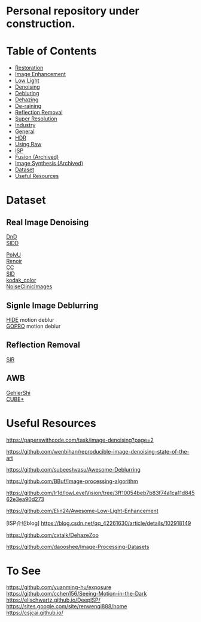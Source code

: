 # Personal repository under construction.

# Table of Contents
- <a href='Restoration.md'> Restoration </a>
- <a href='Enhancement.md'> Image Enhancement </a>
- <a href='LowLight.md'> Low Light </a>
- <a href='Denoising.md'> Denoising </a>
- <a href='Debluring.md'> Debluring </a>
- <a href='Dehazing.md'> Dehazing </a>
- <a href='DeRaining.md'> De-raining </a>
- <a href='ReflectionRemoval.md'> Reflection Removal </a>
- <a href='SuperResolution.md'> Super Resolution </a>
- <a href='Industry.md'> Industry</a>
- <a href='General.md'> General </a>
- <a href='HDR.md'> HDR </a>
- <a href='UsingRaw.md'> Using Raw </a>
- <a href='ISP.md'> ISP </a>
- <a href='Fusion.md'> Fusion (Archived) </a>
- <a href='ImageSynthesis.md'> Image Synthesis (Archived) </a>
- [Dataset](#dataset)
- [Useful Resources](#useful-resources)

	


# Dataset
## Real Image Denoising
[DnD](https://noise.visinf.tu-darmstadt.de/) <Br>
[SIDD](https://www.eecs.yorku.ca/~kamel/sidd/) <Br>

[PolyU](https://github.com/csjunxu/PolyU-Real-World-Noisy-Images-Dataset) <Br>
[Renoir](http://ani.stat.fsu.edu/~abarbu/Renoir.html) <Br>
[CC](http://snam.ml/research/ccnoise) <Br>
[SID](http://cchen156.web.engr.illinois.edu/SID.html) <Br>
[kodak_color](http://r0k.us/graphics/kodak/) <Br>
[NoiseClinicImages](http://demo.ipol.im/demo/125/input_select?044_solvay_1927.x=63&044_solvay_1927.y=68) <Br>
	
## Signle Image Deblurring
[HIDE](https://github.com/joanshen0508/HA_deblur) motion deblur <Br>
[GOPRO](https://github.com/SeungjunNah/DeepDeblur_release) motion deblur <Br>

## Reflection Removal
[SIR](https://sir2data.github.io/) <Br>

## AWB
[GehlerShi](https://www2.cs.sfu.ca/~colour/data/shi_gehler/) <Br>
[CUBE+](https://ipg.fer.hr/ipg/resources/color_constancy)


# Useful Resources
https://paperswithcode.com/task/image-denoising?page=2 

https://github.com/wenbihan/reproducible-image-denoising-state-of-the-art

https://github.com/subeeshvasu/Awesome-Deblurring

https://github.com/BBuf/Image-processing-algorithm

https://github.com/Ir1d/lowLevelVision/tree/3ff10054beb7b83f74a1ca11d84562e3ea90d273

https://github.com/Elin24/Awesome-Low-Light-Enhancement

[ISP介绍blog] https://blog.csdn.net/qq_42261630/article/details/102918149

https://github.com/cxtalk/DehazeZoo

https://github.com/daooshee/Image-Processing-Datasets <Br>


# To See
https://github.com/yuanming-hu/exposure <Br>
https://github.com/cchen156/Seeing-Motion-in-the-Dark <Br>
https://elischwartz.github.io/DeepISP/ <Br>
https://sites.google.com/site/renwenqi888/home	 <Br>
https://csjcai.github.io/ <Br>
